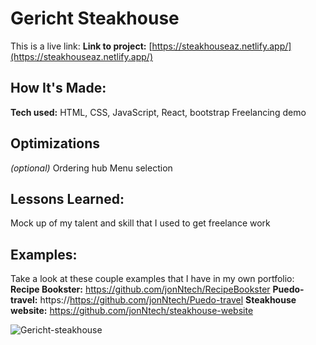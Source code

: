 # Gericht Steakhouse

This is a live link: 
**Link to project:** [https://steakhouseaz.netlify.app/](https://steakhouseaz.netlify.app/)

## How It's Made:
**Tech used:** HTML, CSS, JavaScript, React, bootstrap
Freelancing demo 
## Optimizations
*(optional)*
Ordering hub
Menu selection

## Lessons Learned:
Mock up of my talent and skill that I used to get freelance work 

## Examples:
Take a look at these couple examples that I have in my own portfolio:
**Recipe Bookster:** https://github.com/jonNtech/RecipeBookster
**Puedo-travel:** https://https://github.com/jonNtech/Puedo-travel
**Steakhouse website:** https://github.com/jonNtech/steakhouse-website

![Gericht-steakhouse](https://user-images.githubusercontent.com/31232174/200432995-10787330-e878-4b46-b355-9a82d8fcd56f.gif)
